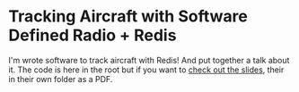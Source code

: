 # Tracking Aircraft with Software Defined Radio + Redis

I'm wrote software to track aircraft with Redis! And put together a talk about it. The code is here in the root but if you want to [check out the slides](/slides), their in their own folder as a PDF.
